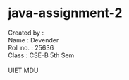 # java-assignment-2
Created by : <br>
Name : Devender <br> 
Roll no. : 25636 <br>
Class : CSE-B 5th Sem <br>  
UIET MDU <br>
